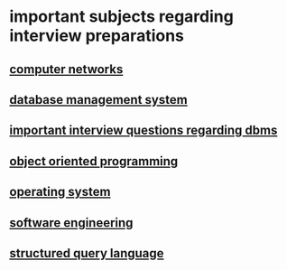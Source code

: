 # important subjects regarding interview preparations 

## [computer networks](https://github.com/singh7priyanshu/love_babbar_450_solutions/tree/main/subjects/cn)<br />
## [database management system](https://github.com/singh7priyanshu/love_babbar_450_solutions/tree/main/subjects/dbms)<br />
## [important interview questions regarding dbms](https://github.com/singh7priyanshu/love_babbar_450_solutions/tree/main/subjects/imp%20dbms)<br />
## [object oriented programming](https://github.com/singh7priyanshu/love_babbar_450_solutions/tree/main/subjects/oops)<br />
## [operating system](https://github.com/singh7priyanshu/love_babbar_450_solutions/tree/main/subjects/os)<br />
## [software engineering](https://github.com/singh7priyanshu/love_babbar_450_solutions/blob/main/subjects/se/Software%20Engineering%20Tutorial.pdf)<br />
## [structured query language](https://github.com/singh7priyanshu/love_babbar_450_solutions/blob/main/subjects/sql/Readme.md)<br />
